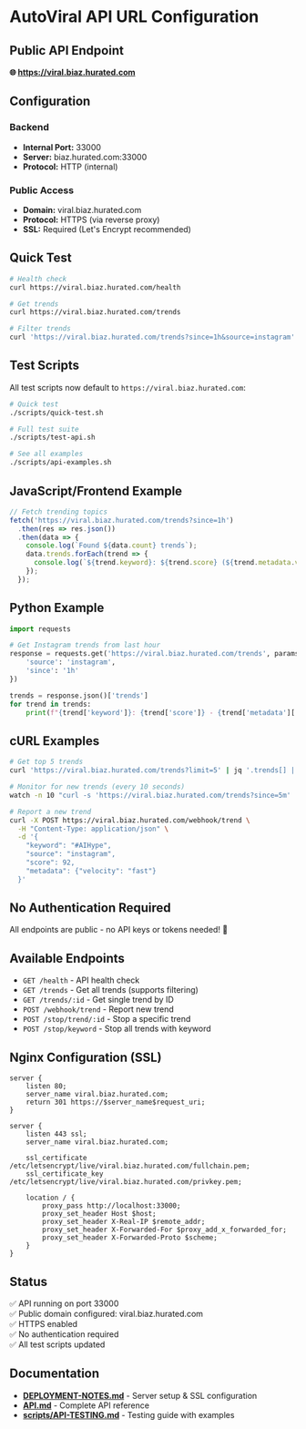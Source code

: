 # AutoViral API URL Configuration

## Public API Endpoint

**🌐 https://viral.biaz.hurated.com**

## Configuration

### Backend
- **Internal Port:** 33000
- **Server:** biaz.hurated.com:33000
- **Protocol:** HTTP (internal)

### Public Access
- **Domain:** viral.biaz.hurated.com
- **Protocol:** HTTPS (via reverse proxy)
- **SSL:** Required (Let's Encrypt recommended)

## Quick Test

```bash
# Health check
curl https://viral.biaz.hurated.com/health

# Get trends
curl https://viral.biaz.hurated.com/trends

# Filter trends
curl 'https://viral.biaz.hurated.com/trends?since=1h&source=instagram'
```

## Test Scripts

All test scripts now default to `https://viral.biaz.hurated.com`:

```bash
# Quick test
./scripts/quick-test.sh

# Full test suite
./scripts/test-api.sh

# See all examples
./scripts/api-examples.sh
```

## JavaScript/Frontend Example

```javascript
// Fetch trending topics
fetch('https://viral.biaz.hurated.com/trends?since=1h')
  .then(res => res.json())
  .then(data => {
    console.log(`Found ${data.count} trends`);
    data.trends.forEach(trend => {
      console.log(`${trend.keyword}: ${trend.score} (${trend.metadata.velocity})`);
    });
  });
```

## Python Example

```python
import requests

# Get Instagram trends from last hour
response = requests.get('https://viral.biaz.hurated.com/trends', params={
    'source': 'instagram',
    'since': '1h'
})

trends = response.json()['trends']
for trend in trends:
    print(f"{trend['keyword']}: {trend['score']} - {trend['metadata']['velocity']}")
```

## cURL Examples

```bash
# Get top 5 trends
curl 'https://viral.biaz.hurated.com/trends?limit=5' | jq '.trends[] | {keyword, score}'

# Monitor for new trends (every 10 seconds)
watch -n 10 "curl -s 'https://viral.biaz.hurated.com/trends?since=5m' | jq '.count'"

# Report a new trend
curl -X POST https://viral.biaz.hurated.com/webhook/trend \
  -H "Content-Type: application/json" \
  -d '{
    "keyword": "#AIHype",
    "source": "instagram",
    "score": 92,
    "metadata": {"velocity": "fast"}
  }'
```

## No Authentication Required

All endpoints are public - no API keys or tokens needed! 🎉

## Available Endpoints

- `GET /health` - API health check
- `GET /trends` - Get all trends (supports filtering)
- `GET /trends/:id` - Get single trend by ID
- `POST /webhook/trend` - Report new trend
- `POST /stop/trend/:id` - Stop a specific trend
- `POST /stop/keyword` - Stop all trends with keyword

## Nginx Configuration (SSL)

```nginx
server {
    listen 80;
    server_name viral.biaz.hurated.com;
    return 301 https://$server_name$request_uri;
}

server {
    listen 443 ssl;
    server_name viral.biaz.hurated.com;

    ssl_certificate /etc/letsencrypt/live/viral.biaz.hurated.com/fullchain.pem;
    ssl_certificate_key /etc/letsencrypt/live/viral.biaz.hurated.com/privkey.pem;

    location / {
        proxy_pass http://localhost:33000;
        proxy_set_header Host $host;
        proxy_set_header X-Real-IP $remote_addr;
        proxy_set_header X-Forwarded-For $proxy_add_x_forwarded_for;
        proxy_set_header X-Forwarded-Proto $scheme;
    }
}
```

## Status

✅ API running on port 33000  
✅ Public domain configured: viral.biaz.hurated.com  
✅ HTTPS enabled  
✅ No authentication required  
✅ All test scripts updated  

## Documentation

- **[DEPLOYMENT-NOTES.md](DEPLOYMENT-NOTES.md)** - Server setup & SSL configuration
- **[API.md](API.md)** - Complete API reference
- **[scripts/API-TESTING.md](scripts/API-TESTING.md)** - Testing guide with examples
